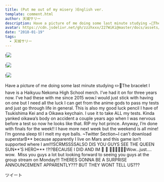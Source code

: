 ```yaml
---
title: (Put me out of my misery )English ver.
template: comment.html
author: 天城サリー
description: Have a picture of me doing some last minute studying ✏️📝The bracelet I have is a Haikyuu Nekoma High School merch. I’ve had it on for three years now. I’ve had these with me since 2015 wow.I would ...
avatar: https://cdn.jsdelivr.net/gh/zzzhxxx/227WiKi@master/docs/assets/photo/avatar/sally.jpg
date: "2018-01-19"
tags:
  - 天城サリー
---
```


!![](https://cdn.jsdelivr.net/gh/227WiKi/227WiKi-image@master/blog-image/sally-2018-01-19_1.jpg)

!![](https://cdn.jsdelivr.net/gh/227WiKi/227WiKi-image@master/blog-image/sally-2018-01-19_2.jpg)

!![](https://cdn.jsdelivr.net/gh/227WiKi/227WiKi-image@master/blog-image/sally-2018-01-19_3.jpg)


Have a picture of me doing some last minute studying ✏️📝The bracelet I have is a Haikyuu Nekoma High School merch. I’ve had it on for three years now. I’ve had these with me since 2015 wow.I would just stick with having on one but I need all the luck I can get from the anime gods to pass my tests and just go through life in general. This is also my good luck pencil I have of Tsukishima Kei and a Oikawa keychain. I use it to take ALL my tests. Kinda yanked oikawa’s body on accident a couple years ago when I was nervous before a test so now he looks like that. RIP my hot prince. Anyway, I’m done with finals for the week!! I have more next week but the weekend is all mine! I’m gonna sleep til I melt my eye balls. ~Twitter Section~I can’t download superstarB** because apparently I live on Mars and this game isn’t supported where I am!!!SCRMSSSSALSO DIS YOU GUYS SEE THE QUEEN SUN**’S HERO*** !?!?BECAUSE I DID AND IM 🌈 🌈 🌈🌈🌈🌈🌈🌈Wow...just.... wow.  Miss you guys a lot but looking forward to seeing you guys at the group stream on Monday!!! THERES GONNA BE A SURPRISE ANNOUNCEMENT APPARENTLY??? BUT THEY WONT TELL US??? 


ツイート




